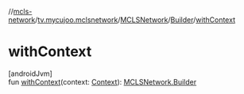 //[mcls-network](../../../../index.md)/[tv.mycujoo.mclsnetwork](../../index.md)/[MCLSNetwork](../index.md)/[Builder](index.md)/[withContext](with-context.md)

# withContext

[androidJvm]\
fun [withContext](with-context.md)(context: [Context](https://developer.android.com/reference/kotlin/android/content/Context.html)): [MCLSNetwork.Builder](index.md)
